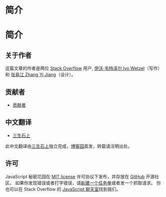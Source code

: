 # 简介

# 简介

## 关于作者

这篇文章的作者是两位 [Stack Overflow](http://stackoverflow.com/) 用户, [伊沃·韦特泽尔 Ivo Wetzel](http://stackoverflow.com/users/170224/ivo-wetzel)（写作） 和 [张易江 Zhang Yi Jiang](http://stackoverflow.com/users/313758/yi-jiang)（设计）。

## 贡献者

*   [贡献者](https://github.com/BonsaiDen/JavaScript-Garden/graphs/contributors)

## 中文翻译

*   [三生石上](http://sanshi.me/)

此中文翻译由[三生石上](http://sanshi.me/)独立完成，[博客园](http://cnblogs.com/sanshi/)首发，转载请注明出处。

## 许可

JavaScript 秘密花园在 [MIT license](https://github.com/BonsaiDen/JavaScript-Garden/blob/next/LICENSE) 许可协议下发布，并存放在 [GitHub](https://github.com/BonsaiDen/JavaScript-Garden) 开源社区。 如果你发现错误或者打字错误，请[新建一个任务单](https://github.com/BonsaiDen/JavaScript-Garden/issues)或者发一个抓取请求。 你也可以在 Stack Overflow 的 [JavaScript 聊天室](http://chat.stackoverflow.com/rooms/17/javascript)找到我们。